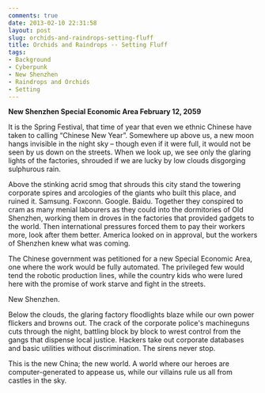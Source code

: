 ```yaml
---
comments: true
date: 2013-02-10 22:31:58
layout: post
slug: orchids-and-raindrops-setting-fluff
title: Orchids and Raindrops -- Setting Fluff
tags:
- Background
- Cyberpunk
- New Shenzhen
- Raindrops and Orchids
- Setting
---
```


<strong>New Shenzhen Special Economic Area
February 12, 2059</strong>

It is the Spring Festival, that time of year that even we ethnic Chinese have taken to calling “Chinese New Year”. Somewhere up above us, a new moon hangs invisible in the night sky – though even if it were full, it would not be seen by us down on the streets. When we look up, we see only the glaring lights of the factories, shrouded if we are lucky by low clouds disgorging sulphurous rain.

Above the stinking acrid smog that shrouds this city stand the towering corporate spires and arcologies of the giants who built this place, and ruined it. Samsung. Foxconn. Google. Baidu. Together they conspired to cram as many menial labourers as they could into the dormitories of Old Shenzhen, working them in droves in the factories that provided gadgets to the world. Then international pressures forced them to pay their workers more, look after them better. America looked on in approval, but the workers of Shenzhen knew what was coming.

The Chinese government was petitioned for a new Special Economic Area, one where the work would be fully automated. The privileged few would tend the robotic production lines, while the country kids who were lured here with the promise of work starve and fight in the streets.

New Shenzhen.

Below the clouds, the glaring factory floodlights blaze while our own power flickers and browns out. The crack of the corporate police's machineguns cuts through the night, battling block by block to wrest control from the gangs that dispense local justice. Hackers take out corporate databases and basic utilities without discrimination. The sirens never stop.

This is the new China; the new world. A world where our heroes are computer-generated to appease us, while our villains rule us all from castles in the sky.
